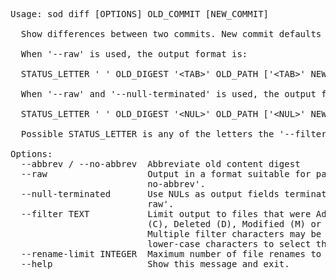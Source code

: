 <!-- Automatically generated with dumpdocs.sh -- DO NOT EDIT!!! -->
<pre>
Usage: sod diff [OPTIONS] OLD_COMMIT [NEW_COMMIT]

  Show differences between two commits. New commit defaults to 'HEAD'.

  When '--raw' is used, the output format is:

  STATUS_LETTER ' ' OLD_DIGEST '&lt;TAB&gt;' OLD_PATH ['&lt;TAB&gt;' NEW_PATH] '&lt;LF&gt;'

  When '--raw' and '--null-terminated' is used, the output format is:

  STATUS_LETTER ' ' OLD_DIGEST '&lt;NUL&gt;' OLD_PATH ['&lt;NUL&gt;' NEW_PATH] '&lt;NUL&gt;'

  Possible STATUS_LETTER is any of the letters the '--filter' option accepts.

Options:
  --abbrev / --no-abbrev  Abbreviate old content digest
  --raw                   Output in a format suitable for parsing. Implies '--
                          no-abbrev'.
  --null-terminated       Use NULs as output fields terminators. Implies '--
                          raw'.
  --filter TEXT           Limit output to files that were Added (A), Copied
                          (C), Deleted (D), Modified (M) or Renamed (R).
                          Multiple filter characters may be passed.  Pass
                          lower-case characters to select the complement.
  --rename-limit INTEGER  Maximum number of file renames to try to detect
  --help                  Show this message and exit.
</pre>
